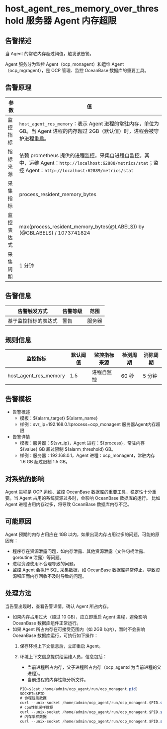 # host_agent_res_memory_over_threshold 服务器 Agent 内存超限

## 告警描述

当 Agent 的常驻内存超过阈值，触发该告警。

Agent 服务分为监控 Agent（ocp_monagent）和运维 Agent（ocp_mgragent），是 OCP 管理、监控 OceanBase 数据库的重要工具。

## 告警原理

| **参数** | **值** |
| --- | --- |
| 监控指标 | `host_agent_res_memory`：表示 Agent 进程的常驻内存，单位为 GB。当 Agent 进程的内存超过 2GB（默认值）时，进程会被守护进程重启。 |
| 指标来源 | 依赖 prometheus 提供的进程监控，采集自进程自监控。其中，运维 Agent：`http://localhost:62888/metrics/stat`；监控 Agent：`http://localhost:62889/metrics/stat` |
| 采集指标 | process_resident_memory_bytes |
| 监控表达式 | max(process_resident_memory_bytes{@LABELS}) by (@GBLABELS) / 1073741824 |
| 采集周期 | 1 分钟 |

## 告警信息

| **告警触发方式** | **告警等级** | **范围** |
| --- | --- | --- |
| 基于监控指标的表达式 | 警告 | 服务器 |

## 规则信息

| **监控指标** | **默认阈值** | **监控指标来源** | **检测周期** | **消除周期** |
| --- | --- | --- | --- | --- |
| host_agent_res_memory | 1.5 | 进程自监控 | 60 秒 | 5 分钟 |

## 告警模板

* 告警概述
  * 模板：\${alarm_target} ${alarm_name}
  * 样例：svr_ip=192.168.0.1:process=ocp_monagent 服务器Agent内存超限
* 告警详情
  * 模板：服务器：\${svr_ip}，Agent 进程：\${process}，常驻内存 \${value} GB 超过限制 ${alarm_threshold} GB。
  * 样例：服务器：192.168.0.1，Agent 进程：ocp_monagent，常驻内存 1.6 GB 超过限制 1.5 GB。

## 对系统的影响

Agent 进程是 OCP 运维、监控 OceanBase 数据库的重要工具，稳定性十分重要。当 Agent 占用的系统资源过多时，会影响 OceanBase 数据库的运行。
比如 Agent 进程占用内存过多，将导致 OceanBase 数据库内存不足。

## 可能原因

Agent 预期的内存占用应在 1GB 以内，如果出现内存占用过多的问题，可能的原因有：

* 程序存在资源泄露问题，如内存泄露、其他资源泄露（文件句柄泄露、goroutine 泄露）等问题。
* 进程资源使用不合理导致的问题。
* 监控 Agent 会执行 SQL 采集数据，如 OceanBase 数据库异常停止，导致资源积压而内存回收不及时导致的问题。

## 处理方法

当告警出现时，查看告警详情，确认 Agent 所占内存。

* 如果内存占用过大（超过 10 GB），应立即重启 Agent 进程，避免影响 OceanBase 数据库组件正常运行。
* 如果 Agent 所占内存在可接受范围内（如 2GB 以内），暂时不会影响 OceanBase 数据库运行，可执行如下操作：
   1. 保存环境上下文信息后，立即重启 Agent。
   2. 环境上下文信息提供给运维人员，信息包括：
      * 当前进程所占内存，父子进程所占内存（ocp_agentd 为当前进程的父进程）。
      * 当前进程的内存性能分析文件。
  
      ```JAVA
      PID=$(cat /home/admin/ocp_agent/run/ocp_monagent.pid)
      SOCKET=$PID
      # 协程性能数据
      curl --unix-socket /home/admin/ocp_agent/run/ocp_monagent.$PID.sock <http://11/debug/pprof/goroutine?debug=1> --output /tmp/goroutine.txt
      # cpu性能采样数据
      curl --unix-socket /home/admin/ocp_agent/run/ocp_monagent.$PID.sock <http://localhost/debug/pprof/profile?seconds=30> --output pprof.profile.gz
      # 内存采样数据
      curl --unix-socket /home/admin/ocp_agent/run/ocp_monagent.$PID.sock <http://localhost/debug/pprof/heap> --output pprof.heap.gz
      ```
